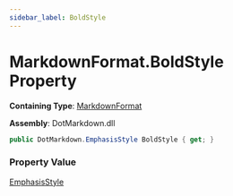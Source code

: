 ```yaml
---
sidebar_label: BoldStyle
---
```


# MarkdownFormat\.BoldStyle Property

**Containing Type**: [MarkdownFormat](../index.md)

**Assembly**: DotMarkdown\.dll

```csharp
public DotMarkdown.EmphasisStyle BoldStyle { get; }
```

### Property Value

[EmphasisStyle](../../EmphasisStyle/index.md)

